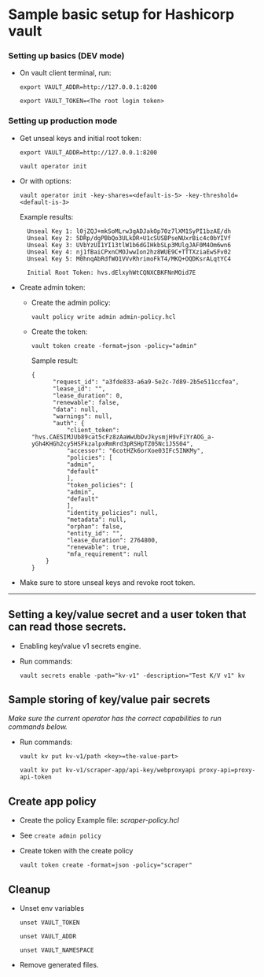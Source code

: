 # Sample basic setup for Hashicorp vault

### Setting up basics (DEV mode)

- On vault client terminal, run:

  `export VAULT_ADDR=http://127.0.0.1:8200`

  `export VAULT_TOKEN=<The root login token>`

### Setting up production mode

- Get unseal keys and initial root token:

  `export VAULT_ADDR=http://127.0.0.1:8200`

  `vault operator init`

- Or with options:

  `vault operator init -key-shares=<default-is-5> -key-threshold=<default-is-3>`

  Example results:

        Unseal Key 1: l0jZQJ+mkSoMLrw3gADJakOp70z7lXM1SyPI1bzAE/dh
        Unseal Key 2: 5DRp/dgPBbQo3ULkDR+U1cSUSBPseNUxrBic4c0bYIVf
        Unseal Key 3: UVbYzUI1YI13tlW1b6dGIHkbSLp3MUlgJAF0M4Om6wn6
        Unseal Key 4: nj1fBaiCPxnCMOJwwIon2hz8WUE9C+TTTXziaEwSFv02
        Unseal Key 5: M0hnqAbRdfWO1VVvRhrimoFkT4/MKQ+OQDKsrALqtYC4

        Initial Root Token: hvs.dElxyhWtCQNXCBKFNnMOid7E

- Create admin token:

  - Create the admin policy:

    `vault policy write admin admin-policy.hcl`

  - Create the token:

    `vault token create -format=json -policy="admin"`

    Sample result:

        {
              "request_id": "a3fde833-a6a9-5e2c-7d89-2b5e511ccfea",
              "lease_id": "",
              "lease_duration": 0,
              "renewable": false,
              "data": null,
              "warnings": null,
              "auth": {
                  "client_token": "hvs.CAESIMJUb89cat5cFz8zAaWwUbDvJkysmjH9vFiYrAOG_a-yGh4KHGh2cy5HSFkzalpxRmRrd3pRSHpTZ05Nc1J5S04",
                  "accessor": "6cotHZk6orXoe03IFc5INKMy",
                  "policies": [
                  "admin",
                  "default"
                  ],
                  "token_policies": [
                  "admin",
                  "default"
                  ],
                  "identity_policies": null,
                  "metadata": null,
                  "orphan": false,
                  "entity_id": "",
                  "lease_duration": 2764800,
                  "renewable": true,
                  "mfa_requirement": null
            }
        }

- Make sure to store unseal keys and revoke root token.

---

## Setting a key/value secret and a user token that can read those secrets.

- Enabling key/value v1 secrets engine.

- Run commands:

  `vault secrets enable -path="kv-v1" -description="Test K/V v1" kv`

## Sample storing of key/value pair secrets

_Make sure the current operator has the correct capabilities to run commands below._

- Run commands:

  `vault kv put kv-v1/path <key>=the-value-part>`

  `vault kv put kv-v1/scraper-app/api-key/webproxyapi proxy-api=proxy-api-token`

## Create app policy

- Create the policy Example file: _scraper-policy.hcl_

- See `create admin policy`

- Create token with the create policy

  `vault token create -format=json -policy="scraper"`

## Cleanup

- Unset env variables

  `unset VAULT_TOKEN`

  `unset VAULT_ADDR`

  `unset VAULT_NAMESPACE`

- Remove generated files.

